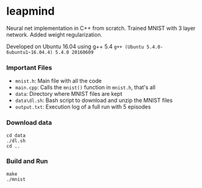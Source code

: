 # leapmind

Neural net implementation in C++ from scratch. Trained MNIST with 3 layer network. Added weight regularization.

Developed on Ubuntu 16.04 using g++ 5.4 `g++ (Ubuntu 5.4.0-6ubuntu1~16.04.4) 5.4.0 20160609`

### Important Files

* `mnist.h`: Main file with all the code
* `main.cpp`: Calls the `mnist()` function in `mnist.h`, that's all
* `data`: Directory where MNIST files are kept
* `data\dl.sh`: Bash script to download and unzip the MNIST files
* `output.txt`: Execution log of a full run with 5 episodes 

### Download data

```
cd data
./dl.sh
cd ..
```

### Build and Run

```
make
./mnist
```

